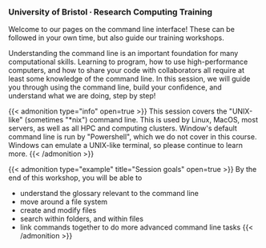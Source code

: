 ### University of Bristol ∙ Research Computing Training

Welcome to our pages on the command line interface! These can be followed in your own time, but also guide our training workshops.

Understanding the command line is an important foundation for many computational skills. Learning to program, how to use high-performance computers, and how to share your code with collaborators all require at least some knowledge of the command line. In this session, we will guide you through using the command line, build your confidence, and understand what we are doing, step by step!

{{< admonition type="info" open=true >}}
This session covers the "UNIX-like" (sometimes "\*nix") command line. This is used by Linux, MacOS, most servers, as well as all HPC and computing clusters. Window's default command line is run by "Powershell", which we do not cover in this course. Windows can emulate a UNIX-like terminal, so please continue to learn more.
{{< /admonition >}}

{{< admonition type="example" title="Session goals" open=true >}}
By the end of this workshop, you will be able to
- understand the glossary relevant to the command line
- move around a file system
- create and modify files
- search within folders, and within files
- link commands together to do more advanced command line tasks
{{< /admonition >}}




